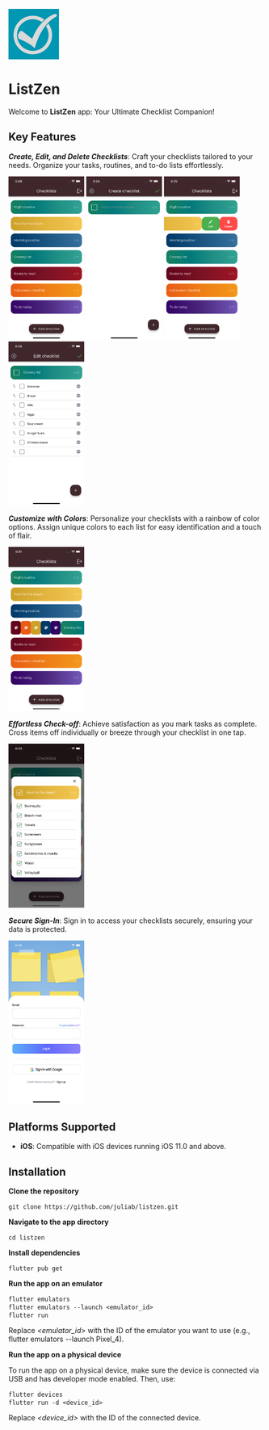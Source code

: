 
![ListZen Icon](ios/Runner/Assets.xcassets/AppIcon.appiconset/100.png)
# ListZen

Welcome to **ListZen** app: Your Ultimate Checklist Companion!

## Key Features

***Create, Edit, and Delete Checklists***: Craft your checklists tailored to your needs. Organize your tasks, routines, and to-do lists effortlessly.

<img src="/assets/checklists_overview.png" width="150"> <img src="/assets/create_checklist.png" width="150"> <img src="/assets/checklist_actions.png" width="150"> <img src="/assets/edit_checklist.png" width="150">

***Customize with Colors***: Personalize your checklists with a rainbow of color options. Assign unique colors to each list for easy identification and a touch of flair.

<img src="/assets/pick_checklist_color.png" width="150">

***Effortless Check-off***: Achieve satisfaction as you mark tasks as complete. Cross items off individually or breeze through your checklist in one tap.

<img src="/assets/view_checklist.png" width="150">

***Secure Sign-In***: Sign in to access your checklists securely, ensuring your data is protected.

<img src="/assets/sign_in.png" width="150">

## Platforms Supported

- **iOS**: Compatible with iOS devices running iOS 11.0 and above.

## Installation

**Clone the repository**
```
git clone https://github.com/juliab/listzen.git
```
**Navigate to the app directory**
```
cd listzen
```
**Install dependencies**
```
flutter pub get
```
**Run the app on an emulator**
```
flutter emulators
flutter emulators --launch <emulator_id>
flutter run
```

Replace *<emulator_id>* with the ID of the emulator you want to use (e.g., flutter emulators --launch Pixel_4).

**Run the app on a physical device**

To run the app on a physical device, make sure the device is connected via USB and has developer mode enabled. Then, use:
```
flutter devices
flutter run -d <device_id>
```

Replace *<device_id>* with the ID of the connected device.
